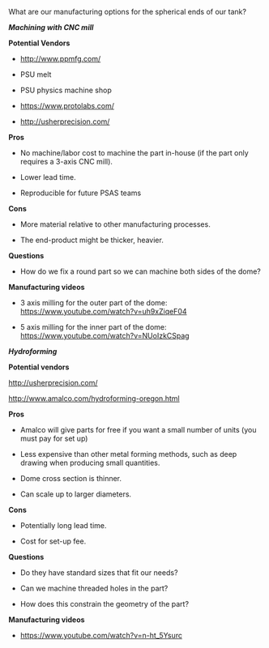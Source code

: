 What are our manufacturing options for the spherical ends of our tank?

***Machining with CNC mill***

**Potential Vendors**

-   <http://www.ppmfg.com/>

-   PSU melt

-   PSU physics machine shop

-   <https://www.protolabs.com/>

-   <http://usherprecision.com/>

**Pros**

-   No machine/labor cost to machine the part in-house (if the part only requires a 3-axis CNC mill).

-   Lower lead time.

-   Reproducible for future PSAS teams

**Cons**

-   More material relative to other manufacturing processes.

-   The end-product might be thicker, heavier.

**Questions**

-   How do we fix a round part so we can machine both sides of the dome?

**Manufacturing videos**

-   3 axis milling for the outer part of the dome: <https://www.youtube.com/watch?v=uh9xZiqeF04>

-   5 axis milling for the inner part of the dome: <https://www.youtube.com/watch?v=NUoIzkCSpag>

***Hydroforming***

**Potential vendors**

<http://usherprecision.com/>

<http://www.amalco.com/hydroforming-oregon.html>

**Pros**

-   Amalco will give parts for free if you want a small number of units (you must pay for set up)

-   Less expensive than other metal forming methods, such as deep drawing when producing small quantities.

-   Dome cross section is thinner.

-   Can scale up to larger diameters.

**Cons**

-   Potentially long lead time.

-   Cost for set-up fee.

**Questions**

-   Do they have standard sizes that fit our needs?

-   Can we machine threaded holes in the part?

-   How does this constrain the geometry of the part?

**Manufacturing videos**

-   <https://www.youtube.com/watch?v=n-ht_5Ysurc>


